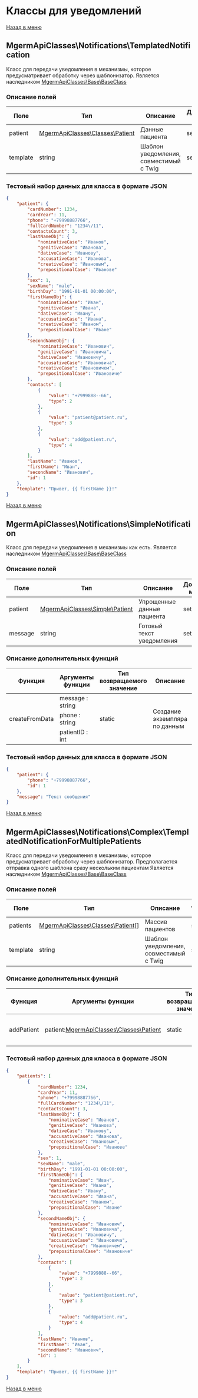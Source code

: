 # Классы для уведомлений

[Назад в меню](../README.md)

## MgermApiClasses\Notifications\TemplatedNotification

Класс для передачи уведомления в механизмы, которое предусматривает обработку через шаблонизатор.
Является наследником [MgermApiClasses\Base\BaseClass](abstract.md#mgermapiclassesbasebaseclass)

### Описание полей

| Поле     | Тип                                                                          | Описание                               | Доступные методы |
| -------- | ---------------------------------------------------------------------------- | -------------------------------------- | ---------------- |
| patient  | [MgermApiClasses\Classes\Patient](standart.md#mgermapiclassesclassespatient) | Данные пациента                        | set / get        |
| template | string                                                                       | Шаблон уведомления, совместимый с Twig | set / get        |

### Тестовый набор данных для класса в формате JSON

```json
{
	"patient": {
		"cardNumber": 1234,
		"cardYear": 11,
		"phone": "+79998887766",
		"fullCardNumber": "1234\/11",
		"contactsCount": 3,
		"lastNameObj": {
			"nominativeCase": "Иванов",
			"genitiveCase": "Иванова",
			"dativeCase": "Иванову",
			"accusativeCase": "Иванова",
			"creativeCase": "Ивановым",
			"prepositionalCase": "Иванове"
		},
		"sex": 1,
		"sexName": "male",
		"birthDay": "1991-01-01 00:00:00",
		"firstNameObj": {
			"nominativeCase": "Иван",
			"genitiveCase": "Ивана",
			"dativeCase": "Ивану",
			"accusativeCase": "Ивана",
			"creativeCase": "Иваном",
			"prepositionalCase": "Иване"
		},
		"secondNameObj": {
			"nominativeCase": "Иванович",
			"genitiveCase": "Ивановича",
			"dativeCase": "Ивановичу",
			"accusativeCase": "Ивановича",
			"creativeCase": "Ивановичем",
			"prepositionalCase": "Ивановиче"
		},
		"contacts": [
			{
				"value": "+7999888--66",
				"type": 2
			},
			{
				"value": "patient@patient.ru",
				"type": 3
			},
			{
				"value": "add@patient.ru",
				"type": 4
			}
		],
		"lastName": "Иванов",
		"firstName": "Иван",
		"secondName": "Иванович",
		"id": 1
	},
	"template": "Привет, {{ firstName }}!"
}
```

[Назад в меню](../README.md)

## MgermApiClasses\Notifications\SimpleNotification

Класс для передачи уведомления в механизмы как есть.
Является наследником [MgermApiClasses\Base\BaseClass](abstract.md#mgermapiclassesbasebaseclass)

### Описание полей

| Поле    | Тип                                                                      | Описание                   | Доступные методы |
| ------- | ------------------------------------------------------------------------ | -------------------------- | ---------------- |
| patient | [MgermApiClasses\Simple\Patient](simple.md#mgermapiclassessimplepatient) | Упрощенные данные пациента | set / get        |
| message | string                                                                   | Готовый текст уведомления  | set / get        |

### Описание дополнительных функций

<table>
    <thead>
        <tr>
            <th>Функция</th><th>Аргументы функции</th><th>Тип возвращаемого значение</th><th>Описание</th><th>Дополнительная информация</th>
        </tr>
    </thead>
    <tbody>
        <tr>
            <td rowspan="3">createFromData</td>
            <td>message : string</td>
            <td rowspan="3">static</td>
            <td rowspan="3">Создание экземпляра по данным</td>
            <td rowspan="3"></td>
        </tr>
        <tr>
            <td>phone : string</td>
        </tr>
        <tr>
            <td>patientID : int </td>
        </tr>
    </tbody>
</table>

### Тестовый набор данных для класса в формате JSON

```json
{
	"patient": {
		"phone": "+79998887766",
		"id": 1
	},
	"message": "Текст сообщения"
}
```

[Назад в меню](../README.md)

## MgermApiClasses\Notifications\Complex\TemplatedNotificationForMultiplePatients

Класс для передачи уведомления в механизмы, которое предусматривает обработку через шаблонизатор. Предполагается отправка одного шаблона сразу нескольким пациентам
Является наследником [MgermApiClasses\Base\BaseClass](abstract.md#mgermapiclassesbasebaseclass)

### Описание полей

| Поле     | Тип                                                                            | Описание                               | Доступные методы |
| -------- | ------------------------------------------------------------------------------ | -------------------------------------- | ---------------- |
| patients | [MgermApiClasses\Classes\Patient](standart.md#mgermapiclassesclassespatient)[] | Массив пациентов                       | set / get        |
| template | string                                                                         | Шаблон уведомления, совместимый с Twig | set / get        |

### Описание дополнительных функций

| Функция    | Аргументы функции                                                                    | Тип возвращаемого значение | Описание                            | Дополнительная информация |
| ---------- | ------------------------------------------------------------------------------------ | -------------------------- | ----------------------------------- | ------------------------- |
| addPatient | patient:[MgermApiClasses\Classes\Patient](standart.md#mgermapiclassesclassespatient) | static                     | Добавление нового пациента в список |

### Тестовый набор данных для класса в формате JSON

```json
{
	"patients": [
		{
			"cardNumber": 1234,
			"cardYear": 11,
			"phone": "+79998887766",
			"fullCardNumber": "1234\/11",
			"contactsCount": 3,
			"lastNameObj": {
				"nominativeCase": "Иванов",
				"genitiveCase": "Иванова",
				"dativeCase": "Иванову",
				"accusativeCase": "Иванова",
				"creativeCase": "Ивановым",
				"prepositionalCase": "Иванове"
			},
			"sex": 1,
			"sexName": "male",
			"birthDay": "1991-01-01 00:00:00",
			"firstNameObj": {
				"nominativeCase": "Иван",
				"genitiveCase": "Ивана",
				"dativeCase": "Ивану",
				"accusativeCase": "Ивана",
				"creativeCase": "Иваном",
				"prepositionalCase": "Иване"
			},
			"secondNameObj": {
				"nominativeCase": "Иванович",
				"genitiveCase": "Ивановича",
				"dativeCase": "Ивановичу",
				"accusativeCase": "Ивановича",
				"creativeCase": "Ивановичем",
				"prepositionalCase": "Ивановиче"
			},
			"contacts": [
				{
					"value": "+7999888--66",
					"type": 2
				},
				{
					"value": "patient@patient.ru",
					"type": 3
				},
				{
					"value": "add@patient.ru",
					"type": 4
				}
			],
			"lastName": "Иванов",
			"firstName": "Иван",
			"secondName": "Иванович",
			"id": 1
		}
	],
	"template": "Привет, {{ firstName }}!"
}
```

[Назад в меню](../README.md)
